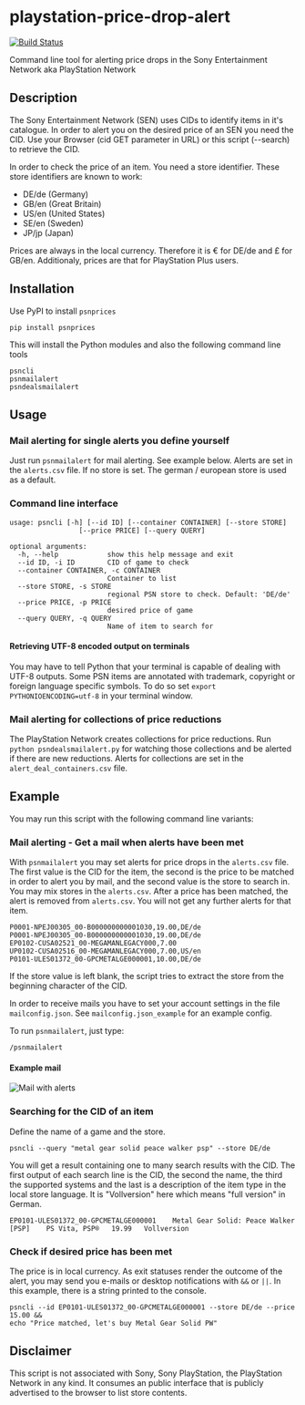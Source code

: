 playstation-price-drop-alert
============================
[![Build Status](https://travis-ci.org/snipem/playstation-price-drop-alert.svg?branch=master)](https://travis-ci.org/snipem/playstation-price-drop-alert)

Command line tool for alerting price drops in the Sony Entertainment Network aka PlayStation Network

Description
-----------
The Sony Entertainment Network (SEN) uses CIDs to identify items in it's catalogue. In order to alert you on the desired price of an SEN you need the CID. Use your Browser (cid GET parameter in URL) or this script (--search) to retrieve the CID.

In order to check the price of an item. You need a store identifier. These store identifiers are known to work:

* DE/de (Germany)
* GB/en (Great Britain)
* US/en (United States)
* SE/en (Sweden)
* JP/jp (Japan)

Prices are always in the local currency. Therefore it is € for DE/de and £ for GB/en. Additionaly, prices are that for PlayStation Plus users.

Installation
------------
Use PyPI to install `psnprices`

    pip install psnprices

This will install the Python modules and also the following command line tools

    psncli
    psnmailalert
    psndealsmailalert

Usage
-----

### Mail alerting for single alerts you define yourself

Just run `psnmailalert` for mail alerting. See example below. Alerts are set in the `alerts.csv` file. If no store is set. The german / european store is used as a default.

### Command line interface
	usage: psncli [-h] [--id ID] [--container CONTAINER] [--store STORE]
	                 [--price PRICE] [--query QUERY]

	optional arguments:
	  -h, --help            show this help message and exit
	  --id ID, -i ID        CID of game to check
	  --container CONTAINER, -c CONTAINER
	                        Container to list
	  --store STORE, -s STORE
	                        regional PSN store to check. Default: 'DE/de'
	  --price PRICE, -p PRICE
	                        desired price of game
	  --query QUERY, -q QUERY
	                        Name of item to search for

#### Retrieving UTF-8 encoded output on terminals
You may have to tell Python that your terminal is capable of dealing with UTF-8 outputs. Some PSN items are annotated with trademark, copyright or foreign language specific symbols. To do so set `export PYTHONIOENCODING=utf-8` in your terminal window.

### Mail alerting for collections of price reductions

The PlayStation Network creates collections for price reductions. Run `python psndealsmailalert.py` for watching those collections and be alerted if there are new reductions. Alerts for collections are set in the `alert_deal_containers.csv` file.

Example
-------
You may run this script with the following command line variants:

### Mail alerting - Get a mail when alerts have been met

With `psnmailalert` you may set alerts for price drops in the `alerts.csv` file. The first value is the CID for the item, the second is the price to be matched in order to alert you by mail, and the second value is the store to search in. You may mix stores in the `alerts.csv`. After a price has been matched, the alert is removed from `alerts.csv`. You will not get any further alerts for that item.

    P0001-NPEJ00305_00-B000000000001030,19.00,DE/de
    P0001-NPEJ00305_00-B000000000001030,19.00,DE/de
    EP0102-CUSA02521_00-MEGAMANLEGACY000,7.00
    UP0102-CUSA02516_00-MEGAMANLEGACY000,7.00,US/en
    P0101-ULES01372_00-GPCMETALGE000001,10.00,DE/de

If the store value is left blank, the script tries to extract the store from the beginning character of the CID.

 In order to receive mails you have to set your account settings in the file `mailconfig.json`. See `mailconfig.json_example` for an example config.

 To run `psnmailalert`, just type:

 	/psnmailalert

#### Example mail ####
![Mail with alerts](https://raw.githubusercontent.com/snipem/psnprices/master/res/mail.png "Mail with alerts")

### Searching for the CID of an item

Define the name of a game and the store.

	psncli --query "metal gear solid peace walker psp" --store DE/de

You will get a result containing one to many search results with the CID. The first output of each search line is the CID, the second the name, the third the supported systems and the last is a description of the item type in the local store language. It is "Vollversion" here which means "full version" in German.

	EP0101-ULES01372_00-GPCMETALGE000001	Metal Gear Solid: Peace Walker [PSP]	PS Vita, PSP®	19.99	Vollversion

### Check if desired price has been met

The price is in local currency. As exit statuses render the outcome of the alert, you may send you e-mails or desktop notifications with `&&` or `||`. In this example, there is a string printed to the console.

	psncli --id EP0101-ULES01372_00-GPCMETALGE000001 --store DE/de --price 15.00 &&
	echo "Price matched, let's buy Metal Gear Solid PW"


Disclaimer
----------

This script is not associated with Sony, Sony PlayStation, the PlayStation Network in any kind. It consumes an public interface that is publicly advertised to the browser to list store contents.
